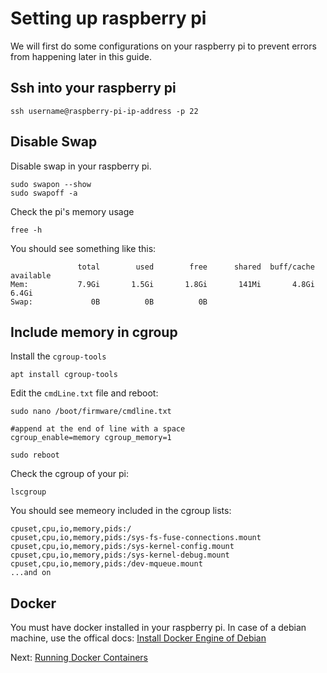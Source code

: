 # Setting up raspberry pi

We will first do some configurations on your raspberry pi to prevent errors from happening later in this guide.

## Ssh into your raspberry pi

```
ssh username@raspberry-pi-ip-address -p 22
```

## Disable Swap

Disable swap in your raspberry pi.

```
sudo swapon --show
sudo swapoff -a
```

Check the pi's memory usage

```
free -h
```

You should see something like this:

```
               total        used        free      shared  buff/cache   available
Mem:           7.9Gi       1.5Gi       1.8Gi       141Mi       4.8Gi       6.4Gi
Swap:             0B          0B          0B
```

## Include memory in cgroup

Install the `cgroup-tools`

```
apt install cgroup-tools
```

Edit the `cmdLine.txt` file and reboot:

```
sudo nano /boot/firmware/cmdline.txt

#append at the end of line with a space
cgroup_enable=memory cgroup_memory=1

sudo reboot
```

Check the cgroup of your pi:

```
lscgroup
```

You should see memeory included in the cgroup lists:

```
cpuset,cpu,io,memory,pids:/
cpuset,cpu,io,memory,pids:/sys-fs-fuse-connections.mount
cpuset,cpu,io,memory,pids:/sys-kernel-config.mount
cpuset,cpu,io,memory,pids:/sys-kernel-debug.mount
cpuset,cpu,io,memory,pids:/dev-mqueue.mount
...and on
```

## Docker

You must have docker installed in your raspberry pi. In case of a debian machine, use the offical docs: [Install Docker Engine of Debian](https://docs.docker.com/engine/install/debian/)

Next: [Running Docker Containers](https://github.com/Jaecom/kubernetes-the-hard-way-raspberrypi-docker/blob/main/docs/01-docker-container-setup.md)
